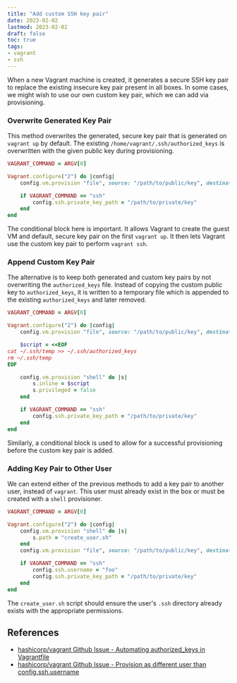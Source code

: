 ```yaml
---
title: "Add custom SSH key pair"
date: 2023-02-02
lastmod: 2023-02-02
draft: false
toc: true
tags:
- vagrant
- ssh
---
```


When a new Vagrant machine is created, it generates a secure SSH key pair to
replace the existing insecure key pair present in all boxes. In
some cases, we might wish to use our own custom key pair, which we can add via
provisioning.

### Overwrite Generated Key Pair

This method overwrites the generated, secure key pair that is generated on
`vagrant up` by default. The existing `/home/vagrant/.ssh/authorized_keys` is
overwritten with the given public key during provisioning.

```ruby
VAGRANT_COMMAND = ARGV[0]

Vagrant.configure("2") do |config|
	config.vm.provision "file", source: "/path/to/public/key", destination: "~/.ssh/authorized_keys"

	if VAGRANT_COMMAND == "ssh"
		config.ssh.private_key_path = "/path/to/private/key"
	end
end
```

The conditional block here is important. It allows Vagrant to create the guest
VM and default, secure key pair on the first `vagrant up`. It then lets Vagrant
use the custom key pair to perform `vagrant ssh`.

### Append Custom Key Pair

The alternative is to keep both generated and custom key pairs by not
overwriting the `authorized_keys` file. Instead of copying the custom public key
to `authorized_keys`, it is written to a temporary file which is appended to the
existing `authorized_keys` and later removed.

```ruby
VAGRANT_COMMAND = ARGV[0]

Vagrant.configure("2") do |config|
	config.vm.provision "file", source: "/path/to/public/key", destination: "~/.ssh/temp"

	$script = <<EOF
cat ~/.ssh/temp >> ~/.ssh/authorized_keys
rm ~/.ssh/temp
EOF

	config.vm.provision "shell" do |s|
		s.inline = $script
		s.privileged = false
	end

	if VAGRANT_COMMAND == "ssh"
		config.ssh.private_key_path = "/path/to/private/key"
	end
end
```

Similarly, a conditional block is used to allow for a successful provisioning
before the custom key pair is added.

### Adding Key Pair to Other User

We can extend either of the previous methods to add a key pair to another user,
instead of `vagrant`. This user must already exist in the box or must be created
with a `shell` provisioner.

```ruby
VAGRANT_COMMAND = ARGV[0]

Vagrant.configure("2") do |config|
	config.vm.provision "shell" do |s|
		s.path = "create_user.sh"
	end
	config.vm.provision "file", source: "/path/to/public/key", destination: "/home/foo/.ssh/authorized_keys"

	if VAGRANT_COMMAND == "ssh"
		config.ssh.username = "foo"
		config.ssh.private_key_path = "/path/to/private/key"
	end
end
```

The `create_user.sh` script should ensure the user's `.ssh` directory already
exists with the appropriate permissions.

## References

- [hashicorp/vagrant Github Issue - Automating authorized_keys in
  Vagrantfile](https://github.com/hashicorp/vagrant/issues/992)
- [hashicorp/vagrant Github Issue - Provision as different user than
  config.ssh.username](https://github.com/hashicorp/vagrant/issues/1753)

